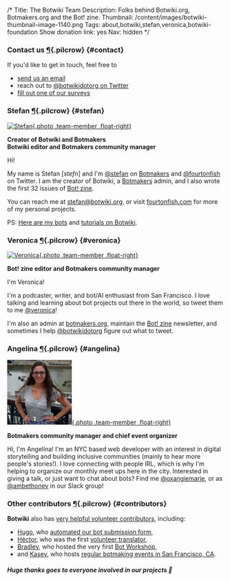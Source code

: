 /*
Title: The Botwiki Team
Description: Folks behind Botwiki.org, Botmakers.org and the Bot! zine.
Thumbnail: /content/images/botwiki-thumbnail-image-1140.png
Tags: about,botwiki,stefan,veronica,botwiki-foundation
Show donation link: yes
Nav: hidden
*/

### Contact us [¶](#contact){.pilcrow} {#contact}

If you'd like to get in touch, feel free to 

- [send us an email](mailto:stefan@botwiki.org?cc=v@veronicabelmont.com)
- reach out to [@botwikidotorg on Twitter](https://twitter.com/botwikidotorg)
- [fill out one of our surveys](/about/surveys/)

### Stefan [¶](#stefan){.pilcrow} {#stefan}

[![Stefan](/content/about/images/stefan.png){.photo .team-member .float-right}](https://twitter.com/fourtonfish)

**Creator of Botwiki and Botmakers<br/>
Botwiki editor and Botmakers community manager**

Hi!

My name is Stefan [*stefn*] and I'm [@stefan](https://botmakers.slack.com/messages/@stefan/details/) on [Botmakers](https://botmakers.org/) and [@fourtonfish](https://twitter.com/fourtonfish) on Twitter. I am the creator of Botwiki, a [Botmakers](https://botmakers.org/) admin, and I also wrote the first 32 issues of [Bot! zine](https://botzine.org/).


You can reach me at [stefan@botwiki.org](mailto:stefan@botwiki.org), or visit [fourtonfish.com](https://fourtonfish.com/) for more of my personal projects.

PS: [Here are my bots](https://twitter.com/fourtonfish/lists/my-twitterbots/members) and [tutorials on Botwiki](/tag/fourtonfish+tutorial/).



### Veronica [¶](#veronica){.pilcrow} {#veronica}

[![Veronica](/content/about/images/veronica.jpg){.photo .team-member .float-right}](https://twitter.com/Veronica)

**Bot! zine editor and Botmakers community manager**


I'm Veronica!

I'm a podcaster, writer, and bot/AI enthusiast from San Francisco. I love talking and learning about bot projects out there in the world, so tweet them to me [@veronica](https://twitter.com/veronica)!

I'm also an admin at [botmakers.org](https://botmakers.org/), maintain the [Bot! zine](https://botzine.org/) newsletter, and sometimes I help [@botwikidotorg](https://twitter.com/botwikidotorg) figure out what to tweet.


### Angelina [¶](#angelina){.pilcrow} {#angelina}

[![Angelina](/content/about/images/angelina.jpg){.photo .team-member .float-right}](https://twitter.com/oxangiemarie)

**Botmakers community manager and chief event organizer**


Hi, I'm Angelina! I'm an NYC based web developer with an interest in digital storytelling and building inclusive communities (mainly to hear more people's stories!). I love connecting with people IRL, which is why I'm helping to organize our monthly meet ups here in the city. Interested in giving a talk, or just want to chat about bots? Find me [@oxangiemarie](https://twitter.com/), or as [@ambethoney](https://botmakers.slack.com/messages/@stefan/details/) in our Slack group!


### Other contributors [¶](#contributors){.pilcrow} {#contributors}


 
**Botwiki** also has [very helpful volunteer contributors](https://github.com/botwiki/botwiki.org/graphs/contributors), including:

- [Hugo](https://twitter.com/hugovk), who [automated our bot submission form](https://github.com/botwiki/botwiki.org/tree/master/submission-form-scripts),
- [Héctor](https://twitter.com/Zentaurus), who was the first [volunteer translator](https://github.com/botwiki/botwiki.org/blob/master/TRANSLATING-CONTENT.md),
- [Bradley](https://twitter.com/air_hadoken), who hosted the very first [Bot Workshop](/bot-workshops/),
- and [Kasey](https://twitter.com/bitpixi), who hosts [regular botmaking events in San Francisco, CA](http://www.meetup.com/Bay-Area-Bot-Arts/).

##### Huge thanks goes to everyone involved in our projects 🙌
